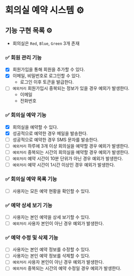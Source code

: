 # 회의실 예약 시스템 ⚙️

## 기능 구현 목록 ⚙️

- 회의실은 `Red`, `Blue`, `Green` 3개 존재

### ✅ 회원 관리 기능

- [x] 회원가입을 통해 회원을 추가할 수 있다.
- [x] 이메일, 비밀번호로 로그인할 수 있다.
    - 로그인 이후 토큰을 발급한다.
- [ ] `예외처리` 회원가입시 중복되는 정보가 있을 경우 예외가 발생한다.
    - 이메일
    - 전화번호

### ✅ 회의실 예약 기능

- [x] 회의실을 예약할 수 있다.
- [x] 성공적으로 예약한 경우 메일을 발송한다.
- [ ] 성공적으로 예약한 경우 SMS 문자를 발송한다.
- [ ] `예외처리` 하루에 3개 이상 회의실을 예약할 경우 예외가 발생한다.
- [ ] `예외처리` 중복되는 시간의 회의실을 예약할 경우 예외가 발생한다.
- [ ] `예외처리` 예약 시간이 10분 단위가 아닌 경우 예외가 발생한다.
- [ ] `예외처리` 예약 시간이 1시간 이상인 경우 예외가 발생한다.

### ✅ 회의실 예약 목록 기능

- [ ] 사용자는 모든 예약 현황을 확인할 수 있다.

### ✅ 예약 상세 보기 기능

- [ ] 사용자는 본인 예약을 상세 보기할 수 있다.
- [ ] `예외처리` 사용자 본인이 아닌 경우 예외가 발생한다.

### ✅ 예약 수정 및 삭제 기능

- [ ] 사용자는 본인 예약 정보를 수정할 수 있다.
- [ ] 사용자는 본인 예약 정보를 삭제할 수 있다.
- [ ] `예외처리` 사용자 본인이 아닌 경우 예외가 발생한다.
- [ ] `예외처리` 중복되는 시간의 예약 수정일 경우 예외가 발생한다.
